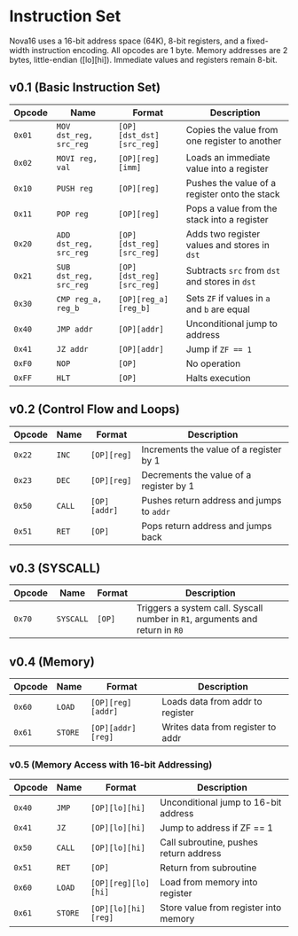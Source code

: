 # Instruction Set

Nova16 uses a 16-bit address space (64K), 8-bit registers, and a fixed-width instruction encoding. All opcodes are 1 byte. Memory addresses are 2 bytes, little-endian ([lo][hi]). Immediate values and registers remain 8-bit.

## v0.1 (Basic Instruction Set)

| Opcode | Name                   | Format                   | Description                                    |
|--------|------------------------|--------------------------|------------------------------------------------|
| `0x01` | `MOV dst_reg, src_reg` | `[OP][dst_dst][src_reg]` | Copies the value from one register to another  |
| `0x02` | `MOVI reg, val`        | `[OP][reg][imm]`         | Loads an immediate value into a register       |
| `0x10` | `PUSH reg`             | `[OP][reg]`              | Pushes the value of a register onto the stack  |
| `0x11` | `POP reg`              | `[OP][reg]`              | Pops a value from the stack into a register    |
| `0x20` | `ADD dst_reg, src_reg` | `[OP][dst_reg][src_reg]` | Adds two register values and stores in `dst`   |
| `0x21` | `SUB dst_reg, src_reg` | `[OP][dst_reg][src_reg]` | Subtracts `src` from `dst` and stores in `dst` |
| `0x30` | `CMP reg_a, reg_b`     | `[OP][reg_a][reg_b]`     | Sets `ZF` if values in `a` and `b` are equal   |
| `0x40` | `JMP addr`             | `[OP][addr]`             | Unconditional jump to address                  |
| `0x41` | `JZ addr`              | `[OP][addr]`             | Jump if `ZF == 1`                              |
| `0xF0` | `NOP`                  | `[OP]`                   | No operation                                   |
| `0xFF` | `HLT`                  | `[OP]`                   | Halts execution                                |

## v0.2 (Control Flow and Loops)

| Opcode | Name   | Format       | Description                               |
|--------|--------|--------------|-------------------------------------------|
| `0x22` | `INC`  | `[OP][reg]`  | Increments the value of a register by 1   |
| `0x23` | `DEC`  | `[OP][reg]`  | Decrements the value of a register by 1   |
| `0x50` | `CALL` | `[OP][addr]` | Pushes return address and jumps to `addr` |
| `0x51` | `RET`  | `[OP]`       | Pops return address and jumps back        |

## v0.3 (SYSCALL)

| Opcode | Name      | Format | Description                                                                  |
|--------|-----------|--------|------------------------------------------------------------------------------|
| `0x70` | `SYSCALL` | `[OP]` | Triggers a system call. Syscall number in `R1`, arguments and return in `R0` |

## v0.4 (Memory)

| Opcode | Name    | Format            | Description                       |
|--------|---------|-------------------|-----------------------------------|
| `0x60` | `LOAD`  | `[OP][reg][addr]` | Loads data from addr to register  |
| `0x61` | `STORE` | `[OP][addr][reg]` | Writes data from register to addr |

### v0.5 (Memory Access with 16-bit Addressing)

| Opcode | Name    | Format              | Description                            |
|--------|---------|---------------------|----------------------------------------|
| `0x40` | `JMP`   | `[OP][lo][hi]`      | Unconditional jump to 16-bit address   |
| `0x41` | `JZ`    | `[OP][lo][hi]`      | Jump to address if ZF == 1             |
| `0x50` | `CALL`  | `[OP][lo][hi]`      | Call subroutine, pushes return address |
| `0x51` | `RET`   | `[OP]`              | Return from subroutine                 |
| `0x60` | `LOAD`  | `[OP][reg][lo][hi]` | Load from memory into register         |
| `0x61` | `STORE` | `[OP][lo][hi][reg]` | Store value from register into memory  |
